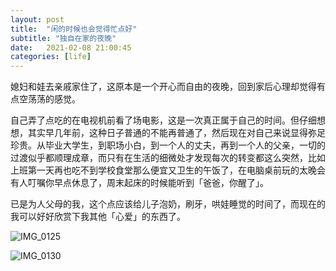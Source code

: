 ```yaml
---
layout: post
title:  "闲的时候也会觉得忙点好"
subtitle: "独自在家的夜晚"
date:   2021-02-08 21:00:45
categories: [life]
---
```


媳妇和娃去亲戚家住了，这原本是一个开心而自由的夜晚，回到家后心理却觉得有点空荡荡的感觉。

自己弄了点吃的在电视机前看了场电影，这是一次真正属于自己的时间。但仔细想想，其实早几年前，这种日子普通的不能再普通了，然后现在对自己来说显得弥足珍贵。从毕业大学生，到职场小白，到一个人的丈夫，再到一个人的父亲，一切的过渡似乎都顺理成章，而只有在生活的细微处才发现每次的转变都这么突然，比如上班第一天再也吃不到学校食堂那么便宜又卫生的午饭了，在电脑桌前玩的太晚会有人叮嘱你早点休息了，周末起床的时候能听到「爸爸，你醒了」。

已是为人父母的我，这个点应该给儿子泡奶，刷牙，哄娃睡觉的时间了，而现在的我可以好好欣赏下我其他「心爱」的东西了。

![IMG_0125](https://tva1.sinaimg.cn/large/008eGmZEgy1gnhorixh67j30u00u0b29.jpg)

![IMG_0130](https://tva1.sinaimg.cn/large/008eGmZEgy1gnho2fotbdj316e0u0x6p.jpg)
